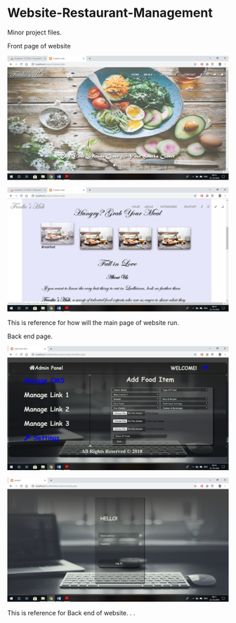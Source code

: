 # Website-Restaurant-Management
Minor project files.

Front page of website

![Front page of website](https://github.com/bhuveshaggarwal/Website-Restaurant-Management/blob/master/Screenshot%20(139).png)

![Front page of website](https://github.com/bhuveshaggarwal/Website-Restaurant-Management/blob/master/Screenshot%20(140).png)

This is reference for how will the main page of website run.





Back end page.

![Back-end page of website](https://github.com/bhuveshaggarwal/Website-Restaurant-Management/blob/master/Screenshot%20(146).png)

![Back-end page of website](https://github.com/bhuveshaggarwal/Website-Restaurant-Management/blob/master/Screenshot%20(147).png)

This is reference for Back end of website.
.
.

